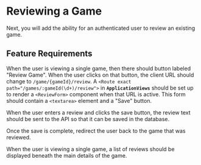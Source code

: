 # Reviewing a Game

Next, you will add the ability for an authenticated user to review an existing game.

## Feature Requirements

When the user is viewing a single game, then there should button labeled "Review Game". When the user clicks on that button, the client URL should change to `/game/{gameId}/review`. A `<Route exact path="/games/:gameId(\d+)/review">` in **`ApplicationViews`** should be set up to render a `<ReviewForm>` component when that URL is active. This form should contain a `<textarea>` element and a "Save" button.

When the user enters a review and clicks the save button, the review text should be sent to the API so that it can be saved in the database.

Once the save is complete, redirect the user back to the game that was reviewed.

When the user is viewing a single game, a list of reviews should be displayed beneath the main details of the game.
